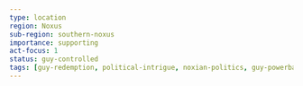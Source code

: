 ```yaml
---
type: location
region: Noxus
sub-region: southern-noxus
importance: supporting
act-focus: 1
status: guy-controlled
tags: [guy-redemption, political-intrigue, noxian-politics, guy-powerbase]
---
```


